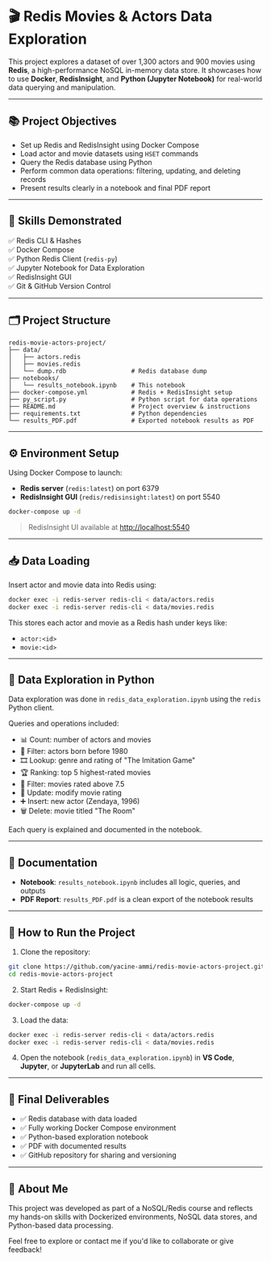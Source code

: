 
# 🎬 Redis Movies & Actors Data Exploration

This project explores a dataset of over 1,300 actors and 900 movies using **Redis**, a high-performance NoSQL in-memory data store. It showcases how to use **Docker**, **RedisInsight**, and **Python (Jupyter Notebook)** for real-world data querying and manipulation.

---

## 📚 Project Objectives

- Set up Redis and RedisInsight using Docker Compose
- Load actor and movie datasets using `HSET` commands
- Query the Redis database using Python
- Perform common data operations: filtering, updating, and deleting records
- Present results clearly in a notebook and final PDF report

---

## 🧠 Skills Demonstrated

✅ Redis CLI & Hashes  
✅ Docker Compose  
✅ Python Redis Client (`redis-py`)  
✅ Jupyter Notebook for Data Exploration  
✅ RedisInsight GUI  
✅ Git & GitHub Version Control  

---

## 🗂️ Project Structure

```
redis-movie-actors-project/
├── data/
│   ├── actors.redis
│   ├── movies.redis
│   └── dump.rdb                  # Redis database dump
├── notebooks/
│   └── results_notebook.ipynb    # This notebook
├── docker-compose.yml            # Redis + RedisInsight setup
├── py_script.py                  # Python script for data operations
├── README.md                     # Project overview & instructions
├── requirements.txt              # Python dependencies
└── results_PDF.pdf               # Exported notebook results as PDF
```

---

## ⚙️ Environment Setup

Using Docker Compose to launch:

- **Redis server** (`redis:latest`) on port 6379
- **RedisInsight GUI** (`redis/redisinsight:latest`) on port 5540

```bash
docker-compose up -d
```

> RedisInsight UI available at [http://localhost:5540](http://localhost:5540)

---

## 📥 Data Loading

Insert actor and movie data into Redis using:

```bash
docker exec -i redis-server redis-cli < data/actors.redis
docker exec -i redis-server redis-cli < data/movies.redis
```

This stores each actor and movie as a Redis hash under keys like:
- `actor:<id>`
- `movie:<id>`

---

## 🧪 Data Exploration in Python

Data exploration was done in `redis_data_exploration.ipynb` using the `redis` Python client.

Queries and operations included:

- 📊 Count: number of actors and movies
- 👤 Filter: actors born before 1980
- 🎞️ Lookup: genre and rating of "The Imitation Game"
- 🏆 Ranking: top 5 highest-rated movies
- 🎯 Filter: movies rated above 7.5
- 🔧 Update: modify movie rating
- ➕ Insert: new actor (Zendaya, 1996)
- 🗑️ Delete: movie titled "The Room"

Each query is explained and documented in the notebook.

---

## 📝 Documentation

- **Notebook**: `results_notebook.ipynb` includes all logic, queries, and outputs
- **PDF Report**: `results_PDF.pdf` is a clean export of the notebook results

---

## 🚀 How to Run the Project

1. Clone the repository:

```bash
git clone https://github.com/yacine-ammi/redis-movie-actors-project.git
cd redis-movie-actors-project
```

2. Start Redis + RedisInsight:

```bash
docker-compose up -d
```

3. Load the data:

```bash
docker exec -i redis-server redis-cli < data/actors.redis
docker exec -i redis-server redis-cli < data/movies.redis
```

4. Open the notebook (`redis_data_exploration.ipynb`) in **VS Code**, **Jupyter**, or **JupyterLab** and run all cells.

---

## 📌 Final Deliverables

- ✅ Redis database with data loaded
- ✅ Fully working Docker Compose environment
- ✅ Python-based exploration notebook
- ✅ PDF with documented results
- ✅ GitHub repository for sharing and versioning

---

## 🙋 About Me

This project was developed as part of a NoSQL/Redis course and reflects my hands-on skills with Dockerized environments, NoSQL data stores, and Python-based data processing.

Feel free to explore or contact me if you'd like to collaborate or give feedback!